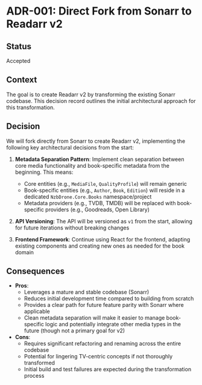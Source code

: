 # ADR-001: Direct Fork from Sonarr to Readarr v2

## Status
Accepted

## Context
The goal is to create Readarr v2 by transforming the existing Sonarr codebase. This decision record outlines the initial architectural approach for this transformation.

## Decision
We will fork directly from Sonarr to create Readarr v2, implementing the following key architectural decisions from the start:

1. **Metadata Separation Pattern**: Implement clean separation between core media functionality and book-specific metadata from the beginning. This means:
   - Core entities (e.g., `MediaFile`, `QualityProfile`) will remain generic
   - Book-specific entities (e.g., `Author`, `Book`, `Edition`) will reside in a dedicated `NzbDrone.Core.Books` namespace/project
   - Metadata providers (e.g., TVDB, TMDB) will be replaced with book-specific providers (e.g., Goodreads, Open Library)

2. **API Versioning**: The API will be versioned as `v1` from the start, allowing for future iterations without breaking changes

3. **Frontend Framework**: Continue using React for the frontend, adapting existing components and creating new ones as needed for the book domain

## Consequences
- **Pros**:
  - Leverages a mature and stable codebase (Sonarr)
  - Reduces initial development time compared to building from scratch
  - Provides a clear path for future feature parity with Sonarr where applicable
  - Clean metadata separation will make it easier to manage book-specific logic and potentially integrate other media types in the future (though not a primary goal for v2)
- **Cons**:
  - Requires significant refactoring and renaming across the entire codebase
  - Potential for lingering TV-centric concepts if not thoroughly transformed
  - Initial build and test failures are expected during the transformation process